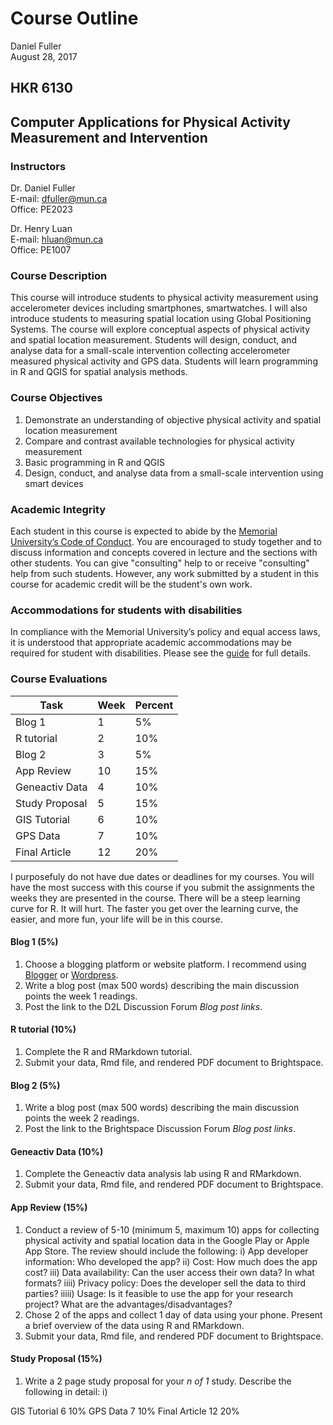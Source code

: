 # Course Outline
Daniel Fuller  
August 28, 2017  



## HKR 6130
## Computer Applications for Physical Activity Measurement and Intervention

### Instructors
Dr. Daniel Fuller  
E-mail: dfuller@mun.ca  
Office: PE2023  

Dr.	Henry Luan  
E-mail: hluan@mun.ca  
Office: PE1007  

### Course Description
This course will introduce students to physical activity measurement using accelerometer devices including smartphones, smartwatches. I will also introduce students to measuring spatial location using Global Positioning Systems. The course will explore conceptual aspects of physical activity and spatial location measurement. Students will design, conduct, and analyse data for a small-scale intervention collecting accelerometer measured physical activity and GPS data. Students will learn programming in R and QGIS for spatial analysis methods. 

### Course Objectives
1. Demonstrate an understanding of objective physical activity and spatial location measurement  
2. Compare and contrast available technologies for physical activity measurement  
3. Basic programming in R and QGIS  
4. Design, conduct, and analyse data from a small-scale intervention using smart devices  


### Academic Integrity
Each student in this course is expected to abide by the [Memorial University’s Code of Conduct](http://www.mun.ca/student/sscm/conduct/). You are encouraged to study together and to discuss information and concepts covered in lecture and the sections with other students. You can give "consulting" help to or receive "consulting" help from such students. However, any work submitted by a student in this course for academic credit will be the student's own work.

### Accommodations for students with disabilities
In compliance with the Memorial University’s policy and equal access laws, it is understood that appropriate academic accommodations may be required for student with disabilities. Please see the [guide](http://www.mun.ca/policy/site/policy.php?id=239) for full details.

### Course Evaluations

Task   | Week | Percent | 
-----  |------|---------|
Blog 1 | 1    | 5%      |
R tutorial  | 2    | 10%      |
Blog 2  | 3    | 5%      |
App Review  | 10    | 15%      |
Geneactiv Data  | 4    | 10%      |
Study Proposal  | 5    | 15%      |
GIS Tutorial  | 6    | 10%      |
GPS Data  | 7    | 10%      |
Final Article  | 12    | 20%      |

I purposefuly do not have due dates or deadlines for my courses. You will have the most success with this course if you submit the assignments the weeks they are presented in the course. There will be a steep learning curve for R. It will hurt. The faster you get over the learning curve, the easier, and more fun, your life will be in this course.  

#### Blog 1 (5%)

1. Choose a blogging platform or website platform. I recommend using [Blogger](https://www.blogger.com/) or [Wordpress](https://wordpress.com/). 
2. Write a blog post (max 500 words) describing the main discussion points the week 1 readings.
3. Post the link to the D2L Discussion Forum *Blog post links*.
 
#### R tutorial (10%)

1. Complete the R and RMarkdown tutorial.
2. Submit your data, Rmd file, and rendered PDF document to Brightspace. 

#### Blog 2 (5%)

1. Write a blog post (max 500 words) describing the main discussion points the week 2 readings.
2. Post the link to the Brightspace Discussion Forum *Blog post links*.

#### Geneactiv Data (10%)

1. Complete the Geneactiv data analysis lab using R and RMarkdown.
2. Submit your data, Rmd file, and rendered PDF document to Brightspace. 

#### App Review (15%)

1. Conduct a review of 5-10 (minimum 5, maximum 10) apps for collecting physical activity and spatial location data in the Google Play or Apple App Store. The review should include the following: 
    i) App developer information: Who developed the app? 
    ii) Cost: How much does the app cost? 
    iii) Data availability: Can the user access their own data? In what formats? 
    iiii) Privacy policy: Does the developer sell the data to third parties? 
    iiiii) Usage: Is it feasible to use the app for your research project? What are the advantages/disadvantages? 
2. Chose 2 of the apps and collect 1 day of data using your phone. Present a brief overview of the data using R and RMarkdown. 
3. Submit your data, Rmd file, and rendered PDF document to Brightspace. 

#### Study Proposal	(15%)

1. Write a 2 page study proposal for your *n of 1* study. Describe the following in detail: 
    i) 

GIS Tutorial	6	10%
GPS Data	7	10%
Final Article	12	20%



